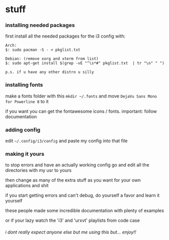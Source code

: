 # stuff

### installing needed packages
first install all the needed packages for the i3 config with:
```
Arch:
$: sudo pacman -S - < pkglist.txt

Debian: (remove xorg and xterm from list)
$: sudo apt-get install $(grep -vE "^\s*#" pkglist.txt  | tr "\n" " ")

p.s. if u have any other distro u silly
```


### installing fonts
make a fonts folder with this `mkdir ~/.fonts` and move `DejaVu Sans Mono for Powerline 8` to it

if you want you can get the fontawesome icons / fonts. important: follow documentation


### adding config
edit `~/.config/i3/config` and paste my config into that file


### making it yours
to stop errors and have an actually working config go and edit all the directories with my usr to yours

then change as many of the extra stuff as you want for your own applications and shit

if you start getting errors and can't debug, do yourself a favor and learn it yourself

these people made some incredible documentation with plenty of examples

or if your lazy watch the 'i3' and 'urxvt' playlists from code case



###### i dont really expect anyone else but me using this but... enjoy!!
